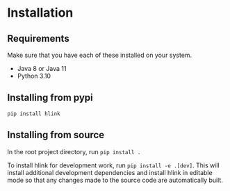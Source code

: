 # Installation

## Requirements
Make sure that you have each of these installed on your system.

- Java 8 or Java 11
- Python 3.10

## Installing from pypi

`pip install hlink`

## Installing from source

In the root project directory, run `pip install .`

To install hlink for development work, run `pip install -e .[dev]`. This will install additional
development dependencies and install hlink in editable mode so that any changes made to the source
code are automatically built.
